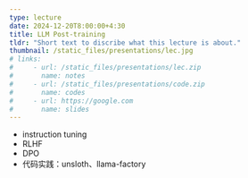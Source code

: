```yaml
---
type: lecture
date: 2024-12-20T8:00:00+4:30
title: LLM Post-training
tldr: "Short text to discribe what this lecture is about."
thumbnail: /static_files/presentations/lec.jpg
# links: 
#     - url: /static_files/presentations/lec.zip
#       name: notes
#     - url: /static_files/presentations/code.zip
#       name: codes
#     - url: https://google.com
#       name: slides
---
```

- instruction tuning
- RLHF
- DPO
- 代码实践：unsloth、llama-factory

<!-- **Suggested Readings:** -->
<!-- - [Readings 1](http://example.com)
- [Readings 2](http://example.com) -->
